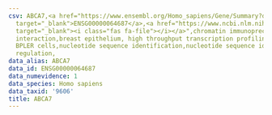 ```yaml
---
csv: ABCA7,<a href="https://www.ensembl.org/Homo_sapiens/Gene/Summary?db=core;g=ENSG00000064687"
  target="_blank">ENSG00000064687</a>,<a href="https://www.ncbi.nlm.nih.gov/pubmed/22863008"
  target="_blank"><i class="fas fa-file"></i></a>",chromatin immunoprecipitation assay,direct
  interaction,breast epithelium, high throughput transcription profiling by microarray,
  BPLER cells,nucleotide sequence identification,nucleotide sequence identification,transcriptional
  regulation,
data_alias: ABCA7
data_id: ENSG00000064687
data_numevidence: 1
data_species: Homo sapiens
data_taxid: '9606'
title: ABCA7
---
```

